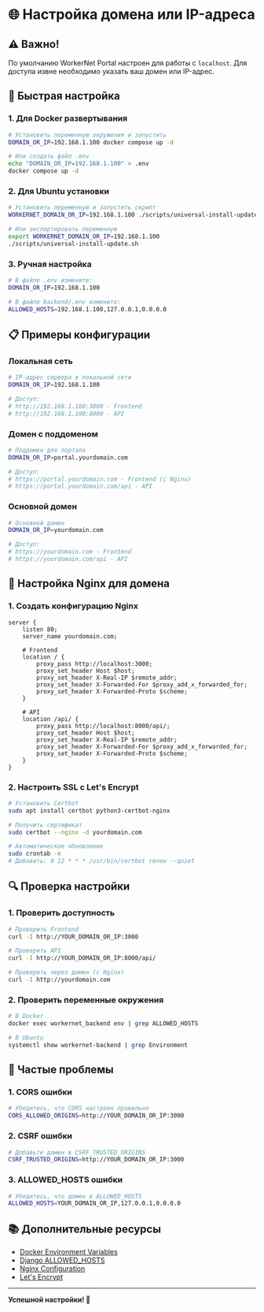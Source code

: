# 🌐 Настройка домена или IP-адреса

## ⚠️ Важно!

По умолчанию WorkerNet Portal настроен для работы с `localhost`. Для доступа извне необходимо указать ваш домен или IP-адрес.

## 🚀 Быстрая настройка

### 1. Для Docker развертывания

```bash
# Установить переменную окружения и запустить
DOMAIN_OR_IP=192.168.1.100 docker compose up -d

# Или создать файл .env
echo "DOMAIN_OR_IP=192.168.1.100" > .env
docker compose up -d
```

### 2. Для Ubuntu установки

```bash
# Установить переменную и запустить скрипт
WORKERNET_DOMAIN_OR_IP=192.168.1.100 ./scripts/universal-install-update.sh

# Или экспортировать переменную
export WORKERNET_DOMAIN_OR_IP=192.168.1.100
./scripts/universal-install-update.sh
```

### 3. Ручная настройка

```bash
# В файле .env измените:
DOMAIN_OR_IP=192.168.1.100

# В файле backend/.env измените:
ALLOWED_HOSTS=192.168.1.100,127.0.0.1,0.0.0.0
```

## 📋 Примеры конфигурации

### Локальная сеть
```bash
# IP-адрес сервера в локальной сети
DOMAIN_OR_IP=192.168.1.100

# Доступ:
# http://192.168.1.100:3000 - Frontend
# http://192.168.1.100:8000 - API
```

### Домен с поддоменом
```bash
# Поддомен для портала
DOMAIN_OR_IP=portal.yourdomain.com

# Доступ:
# https://portal.yourdomain.com - Frontend (с Nginx)
# https://portal.yourdomain.com/api - API
```

### Основной домен
```bash
# Основной домен
DOMAIN_OR_IP=yourdomain.com

# Доступ:
# https://yourdomain.com - Frontend
# https://yourdomain.com/api - API
```

## 🔧 Настройка Nginx для домена

### 1. Создать конфигурацию Nginx

```nginx
server {
    listen 80;
    server_name yourdomain.com;
    
    # Frontend
    location / {
        proxy_pass http://localhost:3000;
        proxy_set_header Host $host;
        proxy_set_header X-Real-IP $remote_addr;
        proxy_set_header X-Forwarded-For $proxy_add_x_forwarded_for;
        proxy_set_header X-Forwarded-Proto $scheme;
    }
    
    # API
    location /api/ {
        proxy_pass http://localhost:8000/api/;
        proxy_set_header Host $host;
        proxy_set_header X-Real-IP $remote_addr;
        proxy_set_header X-Forwarded-For $proxy_add_x_forwarded_for;
        proxy_set_header X-Forwarded-Proto $scheme;
    }
}
```

### 2. Настроить SSL с Let's Encrypt

```bash
# Установить Certbot
sudo apt install certbot python3-certbot-nginx

# Получить сертификат
sudo certbot --nginx -d yourdomain.com

# Автоматическое обновление
sudo crontab -e
# Добавить: 0 12 * * * /usr/bin/certbot renew --quiet
```

## 🔍 Проверка настройки

### 1. Проверить доступность

```bash
# Проверить Frontend
curl -I http://YOUR_DOMAIN_OR_IP:3000

# Проверить API
curl -I http://YOUR_DOMAIN_OR_IP:8000/api/

# Проверить через домен (с Nginx)
curl -I http://yourdomain.com
```

### 2. Проверить переменные окружения

```bash
# В Docker
docker exec workernet_backend env | grep ALLOWED_HOSTS

# В Ubuntu
systemctl show workernet-backend | grep Environment
```

## 🚨 Частые проблемы

### 1. CORS ошибки
```bash
# Убедитесь, что CORS настроен правильно
CORS_ALLOWED_ORIGINS=http://YOUR_DOMAIN_OR_IP:3000
```

### 2. CSRF ошибки
```bash
# Добавьте домен в CSRF_TRUSTED_ORIGINS
CSRF_TRUSTED_ORIGINS=http://YOUR_DOMAIN_OR_IP:3000
```

### 3. ALLOWED_HOSTS ошибки
```bash
# Убедитесь, что домен в ALLOWED_HOSTS
ALLOWED_HOSTS=YOUR_DOMAIN_OR_IP,127.0.0.1,0.0.0.0
```

## 📚 Дополнительные ресурсы

- [Docker Environment Variables](https://docs.docker.com/compose/environment-variables/)
- [Django ALLOWED_HOSTS](https://docs.djangoproject.com/en/stable/ref/settings/#allowed-hosts)
- [Nginx Configuration](https://nginx.org/en/docs/)
- [Let's Encrypt](https://letsencrypt.org/)

---

**Успешной настройки! 🚀**
